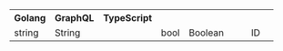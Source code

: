 <table>
  <tr>
<th>Golang</th><th>GraphQL</th><th>TypeScript</th>
    </tr>
  <td>string</td><td>String</td><td></td>
   <td>bool</td><td>Boolean</td><td></td>
   <td></td><td>ID</td><td></td>
</table>
